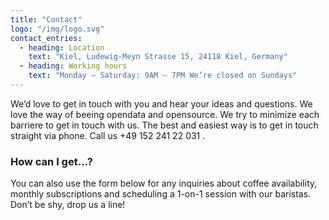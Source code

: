 ```yaml
---
title: "Contact"
logo: "/img/logo.svg"
contact_entries:
  - heading: Location
    text: "Kiel, Ludewig-Meyn Strasse 15, 24118 Kiel, Germany"
  - heading: Working hours
    text: "Monday – Saturday: 9AM – 7PM We’re closed on Sundays"
---
```


We’d love to get in touch with you and hear your ideas and
questions. We love the way of beeing opendata and opensource.
We try to minimize each barriere to get in touch with us.
The best and easiest way is to get in touch straight via phone.
Call us +49 152 241 22 031 .

<h3 class="f4 b lh-title mb2">How can I get…?</h3>

You can also use the form below for any inquiries about coffee
availability, monthly subscriptions and scheduling a 1-on-1 session
with our baristas. Don’t be shy, drop us a line!
